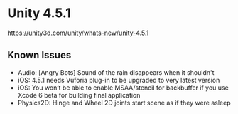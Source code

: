 # Unity 4.5.1

https://unity3d.com/unity/whats-new/unity-4.5.1

## Known Issues



*   Audio: \[Angry Bots\] Sound of the rain disappears when it shouldn't
*   iOS: 4.5.1 needs Vuforia plug-in to be upgraded to very latest version
*   iOS: You won’t be able to enable MSAA/stencil for backbuffer if you use Xcode 6 beta for building final application
*   Physics2D: Hinge and Wheel 2D joints start scene as if they were asleep